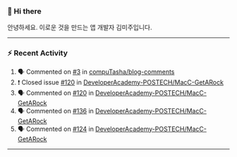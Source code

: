 ### 👋 Hi there 

안녕하세요. 이로운 것을 만드는 앱 개발자 김미주입니다. 

---
### :zap: Recent Activity

<!--START_SECTION:activity-->
1. 🗣 Commented on [#3](https://github.com/compuTasha/blog-comments/issues/3) in [compuTasha/blog-comments](https://github.com/compuTasha/blog-comments)
2. ❗️ Closed issue [#120](https://github.com/DeveloperAcademy-POSTECH/MacC-GetARock/issues/120) in [DeveloperAcademy-POSTECH/MacC-GetARock](https://github.com/DeveloperAcademy-POSTECH/MacC-GetARock)
3. 🗣 Commented on [#120](https://github.com/DeveloperAcademy-POSTECH/MacC-GetARock/issues/120) in [DeveloperAcademy-POSTECH/MacC-GetARock](https://github.com/DeveloperAcademy-POSTECH/MacC-GetARock)
4. 🗣 Commented on [#136](https://github.com/DeveloperAcademy-POSTECH/MacC-GetARock/issues/136) in [DeveloperAcademy-POSTECH/MacC-GetARock](https://github.com/DeveloperAcademy-POSTECH/MacC-GetARock)
5. 🗣 Commented on [#124](https://github.com/DeveloperAcademy-POSTECH/MacC-GetARock/issues/124) in [DeveloperAcademy-POSTECH/MacC-GetARock](https://github.com/DeveloperAcademy-POSTECH/MacC-GetARock)
<!--END_SECTION:activity-->

---

<!--
**compuTasha/compuTasha** is a ✨ _special_ ✨ repository because its `README.md` (this file) appears on your GitHub profile.

Here are some ideas to get you started:

- 🔭 I’m currently working on ...
- 🌱 I’m currently learning ...
- 👯 I’m looking to collaborate on ...
- 🤔 I’m looking for help with ...
- 💬 Ask me about ...
- 📫 How to reach me: ...
- 😄 Pronouns: ...
- ⚡ Fun fact: ...
-->